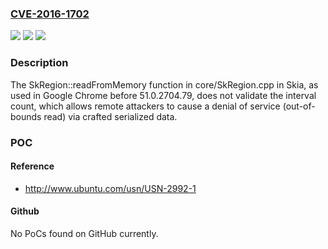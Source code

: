 ### [CVE-2016-1702](https://cve.mitre.org/cgi-bin/cvename.cgi?name=CVE-2016-1702)
![](https://img.shields.io/static/v1?label=Product&message=n%2Fa&color=blue)
![](https://img.shields.io/static/v1?label=Version&message=n%2Fa&color=blue)
![](https://img.shields.io/static/v1?label=Vulnerability&message=n%2Fa&color=brighgreen)

### Description

The SkRegion::readFromMemory function in core/SkRegion.cpp in Skia, as used in Google Chrome before 51.0.2704.79, does not validate the interval count, which allows remote attackers to cause a denial of service (out-of-bounds read) via crafted serialized data.

### POC

#### Reference
- http://www.ubuntu.com/usn/USN-2992-1

#### Github
No PoCs found on GitHub currently.

